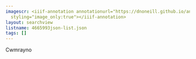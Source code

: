 ```yaml
---
imagescr: <iiif-annotation annotationurl="https://dnoneill.github.io/annotate/annotations/4665993json-7.json"
  styling="image_only:true"></iiif-annotation>
layout: searchview
listname: 4665993json-list.json
tags: []
---
```

Cwmrayno
